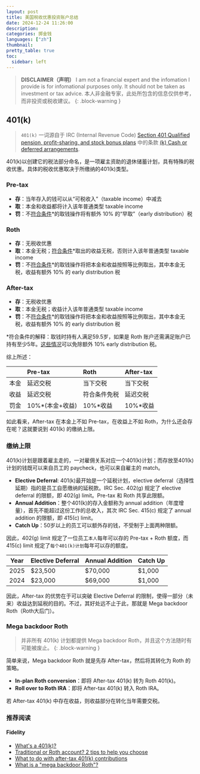 ```yaml
---
layout: post
title: 美国税收优惠投资账户总结
date: 2024-12-24 11:26:00
description: 
categories: 掷金钱
languages: ["zh"]
thumbnail:
pretty_table: true
toc:
  sidebar: left
---
```


> **DISCLAIMER（声明）**
> I am not a financial expert and the infomation I provide is for infomational purposes only. It should not be taken as investment or tax advice.
> 本人非金融专家，此处所包含的信息仅供参考，而非投资或税收建议。
{: .block-warning }

## 401(k)

> `401(k)` 一词源自于 IRC (Internal Revenue Code) [Section 401 Qualified pension, profit-sharing, and stock bonus plans](https://uscode.house.gov/view.xhtml?hl=false&edition=prelim&req=granuleid%3AUSC-prelim-title26-section401&num=0&saved=%7CZ3JhbnVsZWlkOlVTQy1wcmVsaW0tdGl0bGUyNi1zZWN0aW9uNDAx%7C%7C%7C0%7Cfalse%7Cprelim) 中的条款 [(k) Cash or deferred arrangements](https://bradfordtaxinstitute.com/Endnotes/IRC_Section_401k.pdf).

401(k)以创建它的税法部分命名，是一项雇主资助的退休储蓄计划，具有特殊的税收优惠。具体的税收优惠取决于所缴纳的401(k)类型。

### Pre-tax
- **存**：当年存入的钱可以从“可税收入”（taxable income）中减去
- **取**：本金和收益都将计入该年普通类型 taxable income
- **罚**：不<u>符合条件</u>*的取钱操作将有额外 10% 的“早取”（early distribution）税


### Roth
- **存**：无税收优惠
- **取**：本金无税；<u>符合条件</u>*取出的收益无税，否则计入该年普通类型 taxable income
- **罚**：不<u>符合条件</u>*的取钱操作将把本金和收益按照等比例取出，其中本金无税，收益有额外 10% 的 early distribution 税

### After-tax
- **存**：无税收优惠
- **取**：本金无税；收益计入该年普通类型 taxable income
- **罚**：不<u>符合条件</u>*的取钱操作将把本金和收益按照等比例取出，其中本金无税，收益有额外 10% 的 early distribution 税

*符合条件的解释：取钱时持有人满足59.5岁，如果是 Roth 账户还需满足账户已持有至少5年。[这些情况](https://www.irs.gov/retirement-plans/plan-participant-employee/retirement-topics-exceptions-to-tax-on-early-distributions)可以免除额外 10% early distribution 税。

综上所述：

|| Pre-tax | Roth | After-tax |
|-----------| :----------- | :------------- | :------------ |
|本金| 延迟交税   |    当下交税    |       当下交税 |
|收益| 延迟交税   |    符合条件免税    |       延迟交税 |
|罚金| 10%*(本金+收益)    |    10%*收益    |       10%*收益 |

<p></p>

如此看来，After-tax 在本金上不如 Pre-tax，在收益上不如 Roth，为什么还会存在呢？这就要说到 401(k) 的缴纳上限。

### 缴纳上限
401(k)计划是跟着雇主走的，一对雇佣关系对应一个401(k)计划；而存放至401(k)计划的钱既可以来自员工的 paycheck，也可以来自雇主的 match。
- **Elective Deferral**: 401(k)最开始是一个延税计划，elective deferral（选择性延期）指的是员工自愿缴纳的延税款。IRC Sec. 402(g) 规定了 elective deferral 的限额，即 402(g) limit。Pre-tax 和 Roth 共享此限额。
- **Annual Addition**：整个401(k)的存入金额称为 annual addition（年度增量），首先不能超过这份工作的总收入，其次 IRC Sec. 415(c) 规定了 annual addition 的限额，即 415(c) limit。
- **Catch Up**：50岁以上的员工可以额外存的钱，不受制于上面两种限额。

因此，402(g) limit 规定了一位员工`本人`每年可以存的 Pre-tax + Roth 额度，而 415(c) limit 规定了`每个401(k)计划`每年可以存的额度。

|Year| Elective Deferral | Annual Addition | Catch Up |
|-----------| :----------- | :------------- | :------------ |
|2025| $23,500   |    $70,000    |       $1,000  |
|2024| $23,000   |    $69,000    |       $1,000  |

<p></p>

因此，After-tax 的优势在于可以突破 Elective Deferral 的限制，使得一部分（未来）收益达到延税的目的。不过，其好处远不止于此，那就是 Mega backdoor Roth（Roth大后门）。

### Mega backdoor Roth
> 并非所有 401(k) 计划都提供 Mega backdoor Roth，并且这个方法随时有可能被废止。
{: .block-warning }

简单来说，Mega backdoor Roth 就是先存 After-tax，然后将其转化为 Roth 的策略。
- **In-plan Roth conversion**：即将 After-tax 401(k) 转为 Roth 401(k)。
- **Roll over to Roth IRA**：即将 After-tax 401(k) 转入 Roth IRA。

若 After-tax 401(k) 中存在收益，则收益部分在转化当年需要交税。

### 推荐阅读
#### Fidelity
- [What's a 401(k)?](https://www.fidelity.com/learning-center/smart-money/what-is-a-401k)
- [Traditional or Roth account? 2 tips to help you choose ](https://www.fidelity.com/viewpoints/retirement/spender-or-saver)
- [What to do with after-tax 401(k) contributions](https://www.fidelity.com/viewpoints/retirement/401k-contributions)
- [What is a "mega backdoor Roth"?](https://www.fidelity.com/learning-center/personal-finance/mega-backdoor-roth)